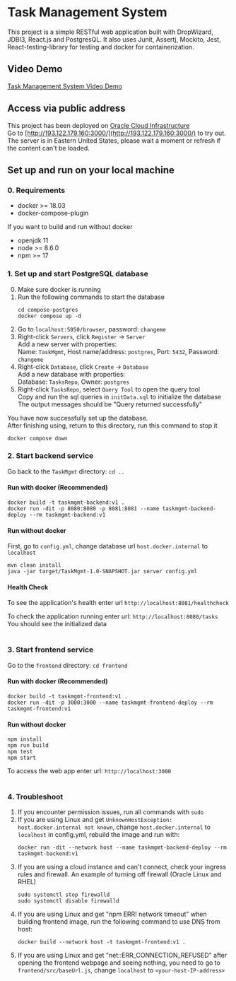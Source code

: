 # Task Management System
This project is a simple RESTful web application built with DropWizard, JDBI3, React.js and PostgresQL. It also uses Junit, Assertj, Mockito, Jest, React-testing-library for testing and docker for containerization.

## Video Demo

[Task Management System Video Demo](https://www.dropbox.com/s/q8skxv475wkeqhb/Task%20Management%20System%20Demo.mov?dl=0)

## Access via public address
This project has been deployed on [Oracle Cloud Infrastructure](https://www.oracle.com/cloud/)   
Go to [http://193.122.179.160:3000/](http://193.122.179.160:3000/) to try out.   
The server is in Eastern United States, please wait a moment or refresh if the content can't be loaded.

## Set up and run on your local machine

### 0. Requirements
* docker >= 18.03
* docker-compose-plugin   

If you want to build and run without docker
* openjdk 11
* node >= 8.6.0
* npm >= 17


### 1. Set up and start PostgreSQL database
0. Make sure docker is running
1. Run the following commands to start the database
   ```
   cd compose-postgres 
   docker compose up -d 
   ```
2. Go to `localhost:5050/browser`, password: `changeme`
3. Right-click `Servers`, click `Register` -> `Server`   
   Add a new server with properties:  
   Name: `TaskMgmt`, Host name/address: `postgres`, Port: `5432`, Password: `changeme`
4. Right-click `Database`, click `Create` -> `Database`   
   Add a new database with properties:   
   Database: `TasksRepo`, Owner: `postgres`   
5. Right-click `TasksRepo`, select `Query Tool` to open the query tool   
   Copy and run the sql queries in `initData.sql` to initialize the database   
   The output messages should be "Query returned successfully"    

You have now successfully set up the database.   
After finishing using, return to this directory, run this command to stop it
```
docker compose down 
```

### 2. Start backend service
Go back to the `TaskMgmt` directory: `cd ..`

#### Run with docker (Recommended)
```
docker build -t taskmgmt-backend:v1 . 
docker run -dit -p 8080:8080 -p 8081:8081 --name taskmgmt-backend-deploy --rm taskmgmt-backend:v1 
```

#### Run without docker
First, go to `config.yml`, change database url `host.docker.internal` to `localhost`   
```
mvn clean install 
java -jar target/TaskMgmt-1.0-SNAPSHOT.jar server config.yml 
```

#### Health Check
To see the application's health enter url `http://localhost:8081/healthcheck`

To check the application running enter url: `http://localhost:8080/tasks`   
You should see the initialized data   
<br/>
   
### 3. Start frontend service
Go to the `frontend` directory: `cd frontend`

#### Run with docker (Recommended)
```
docker build -t taskmgmt-frontend:v1 . 
docker run -dit -p 3000:3000 --name taskmgmt-frontend-deploy --rm taskmgmt-frontend:v1 
```

#### Run without docker
```
npm install 
npm run build 
npm test 
npm start 
```

To access the web app enter url: `http://localhost:3000`   
<br/>

### 4. Troubleshoot
1. If you encounter permission issues, run all commands with `sudo`   
2. If you are using Linux and get `UnknownHostException: host.docker.internal not known`, change `host.docker.internal` to `localhost` in config.yml, rebuild the image and run with:
   ```
   docker run -dit --network host --name taskmgmt-backend-deploy --rm taskmgmt-backend:v1 
   ```
3. If you are using a cloud instance and can't connect, check your ingress rules and firewall.
   An example of turning off firewall (Oracle Linux and RHEL)
   ```
   sudo systemctl stop firewalld 
   sudo systemctl disable firewalld 
   ```
4. If you are using Linux and get "npm ERR! network timeout" when building frontend image, run the following command to use DNS from host:
   ```
   docker build --network host -t taskmgmt-frontend:v1 . 
   ```
5. If you are using Linux and get "net::ERR_CONNECTION_REFUSED" after opening the frontend webpage and seeing nothing, you need to go to `frontend/src/baseUrl.js`, change `localhost` to `<your-host-IP-address>`